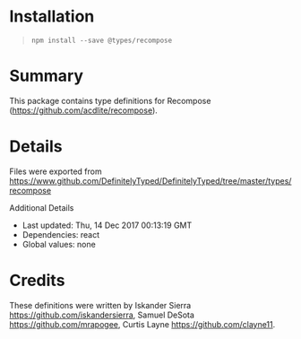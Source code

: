 # Installation
> `npm install --save @types/recompose`

# Summary
This package contains type definitions for Recompose (https://github.com/acdlite/recompose).

# Details
Files were exported from https://www.github.com/DefinitelyTyped/DefinitelyTyped/tree/master/types/recompose

Additional Details
 * Last updated: Thu, 14 Dec 2017 00:13:19 GMT
 * Dependencies: react
 * Global values: none

# Credits
These definitions were written by Iskander Sierra <https://github.com/iskandersierra>, Samuel DeSota <https://github.com/mrapogee>, Curtis Layne <https://github.com/clayne11>.
